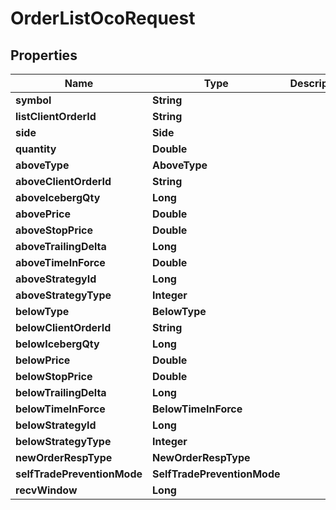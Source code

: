 

# OrderListOcoRequest


## Properties

| Name | Type | Description | Notes |
|------------ | ------------- | ------------- | -------------|
|**symbol** | **String** |  |  |
|**listClientOrderId** | **String** |  |  [optional] |
|**side** | **Side** |  |  |
|**quantity** | **Double** |  |  |
|**aboveType** | **AboveType** |  |  |
|**aboveClientOrderId** | **String** |  |  [optional] |
|**aboveIcebergQty** | **Long** |  |  [optional] |
|**abovePrice** | **Double** |  |  [optional] |
|**aboveStopPrice** | **Double** |  |  [optional] |
|**aboveTrailingDelta** | **Long** |  |  [optional] |
|**aboveTimeInForce** | **Double** |  |  [optional] |
|**aboveStrategyId** | **Long** |  |  [optional] |
|**aboveStrategyType** | **Integer** |  |  [optional] |
|**belowType** | **BelowType** |  |  |
|**belowClientOrderId** | **String** |  |  [optional] |
|**belowIcebergQty** | **Long** |  |  [optional] |
|**belowPrice** | **Double** |  |  [optional] |
|**belowStopPrice** | **Double** |  |  [optional] |
|**belowTrailingDelta** | **Long** |  |  [optional] |
|**belowTimeInForce** | **BelowTimeInForce** |  |  [optional] |
|**belowStrategyId** | **Long** |  |  [optional] |
|**belowStrategyType** | **Integer** |  |  [optional] |
|**newOrderRespType** | **NewOrderRespType** |  |  [optional] |
|**selfTradePreventionMode** | **SelfTradePreventionMode** |  |  [optional] |
|**recvWindow** | **Long** |  |  [optional] |



